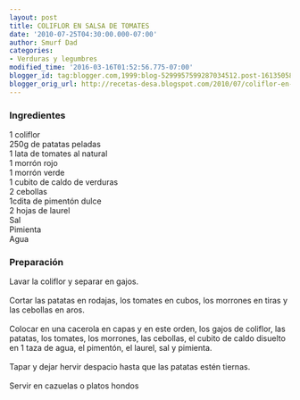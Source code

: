 ```yaml
---
layout: post
title: COLIFLOR EN SALSA DE TOMATES
date: '2010-07-25T04:30:00.000-07:00'
author: Smurf Dad
categories:
- Verduras y legumbres
modified_time: '2016-03-16T01:52:56.775-07:00'
blogger_id: tag:blogger.com,1999:blog-5299957599287034512.post-1613505827614600970
blogger_orig_url: http://recetas-desa.blogspot.com/2010/07/coliflor-en-salsa-de-tomates.html
---
```


<h3>Ingredientes</h3><p>1 coliflor<br/>250g de patatas peladas<br/>1 lata de tomates al natural<br/>1 morr&oacute;n rojo<br/>1 morr&oacute;n verde<br/>1 cubito de caldo de verduras<br/>2 cebollas<br/>1cdita de piment&oacute;n dulce<br/>2 hojas de laurel<br/>Sal<br/>Pimienta<br/>Agua</p><h3>Preparaci&oacute;n</h3><p>Lavar la coliflor y separar en gajos.<br/><br/>Cortar las patatas en rodajas, los tomates en cubos, los morrones en tiras y las cebollas en aros.<br/><br/>Colocar en una cacerola en capas y en este orden, los gajos de coliflor, las patatas, los tomates, los morrones, las cebollas, el cubito de caldo disuelto en 1 taza de agua, el piment&oacute;n, el laurel, sal y pimienta.<br/><br/>Tapar y dejar hervir despacio hasta que las patatas est&eacute;n tiernas.<br/><br/>Servir en cazuelas o platos hondos</p>